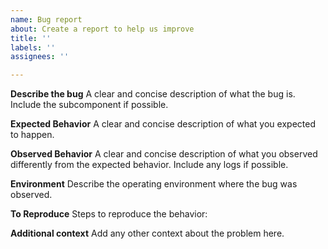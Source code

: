 ```yaml
---
name: Bug report
about: Create a report to help us improve
title: ''
labels: ''
assignees: ''

---
```


**Describe the bug**
A clear and concise description of what the bug is.  Include the subcomponent if possible.

**Expected Behavior**
A clear and concise description of what you expected to happen.

**Observed Behavior**
A clear and concise description of what you observed differently from the expected behavior.  Include any logs if possible.

**Environment**
Describe the operating environment where the bug was observed.

**To Reproduce**
Steps to reproduce the behavior:

**Additional context**
Add any other context about the problem here.
